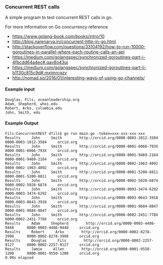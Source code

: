 ### Concurrent REST calls

A simple program to test concurrent REST calls in go.

For more information on Go concurrency reference 

* https://www.golang-book.com/books/intro/10 
* http://blog.narenarya.in/concurrent-http-in-go.html
* http://stackoverflow.com/questions/33104192/how-to-run-10000-goroutines-in-parallel-where-each-routine-calls-an-api
* https://medium.com/golangspec/synchronized-goroutines-part-i-4fbcdd64a4ec#.qav8o43uj
* https://medium.com/golangspec/synchronized-goroutines-part-ii-b1130c815c9d#.mximrcqzv
* http://nomad.so/2016/01/interesting-ways-of-using-go-channels/



#### Example input
```
Douglas, Fils, oceanleadership.org
Adam, Shepherd, whoi.edu
Robert, Arko, columbia.edu
John, Smith, edu
```

#### Example Output
```
Fils:ConcurrentREST dfils$ go run main.go -token=xxx-xxx-xxx-xxx
Results     John     Smith        http://orcid.org/0000-0003-1012-3584      0000-0003-1012-3584     orcid.org
Results     John     Smith        http://orcid.org/0000-0001-6066-793X      0000-0001-6066-793X     orcid.org
Results     John     Smith        http://orcid.org/0000-0001-9469-2164      0000-0001-9469-2164     orcid.org
Results     John     Smith        http://orcid.org/0000-0002-1963-4092      0000-0002-1963-4092     orcid.org
Results     John     Smith        http://orcid.org/0000-0001-5200-8811      0000-0001-5200-8811     orcid.org
Results     John     Smith        http://orcid.org/0000-0002-5028-6874      0000-0002-5028-6874     orcid.org
Results     John     Smith        http://orcid.org/0000-0003-3474-6292      0000-0003-3474-6292     orcid.org
Results     John     Smith        http://orcid.org/0000-0003-0643-3918      0000-0003-0643-3918     orcid.org
Results     John     Smith        http://orcid.org/0000-0001-9684-8847      0000-0001-9684-8847     orcid.org
Results     John     Smith        http://orcid.org/0000-0002-2451-778X      0000-0002-2451-778X     orcid.org
Results     Adam     Shepherd        http://orcid.org/0000-0003-4486-9448      0000-0003-4486-9448     orcid.org
Results     Robert     Arko        http://orcid.org/0000-0002-8278-3998      0000-0002-8278-3998     orcid.org
Results     Douglas     Fils        http://orcid.org/0000-0002-2257-9127      0000-0002-2257-9127     orcid.org
Results     Jamie     Allen        http://orcid.org/0000-0001-9550-1200      0000-0001-9550-1200     orcid.org
0.90s elapsed

```